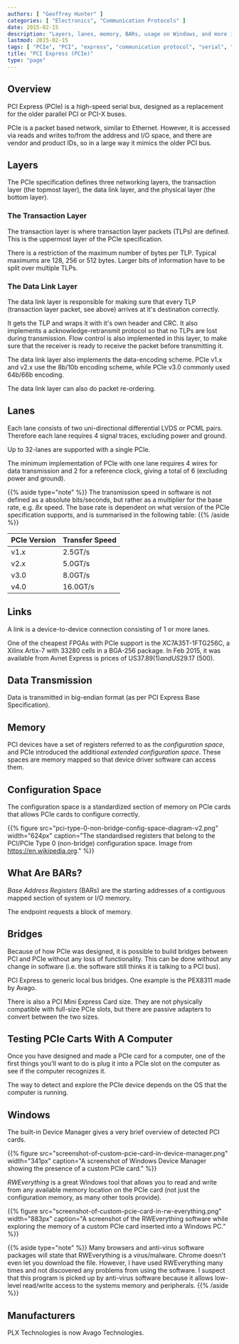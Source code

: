 ```yaml
---
authors: [ "Geoffrey Hunter" ]
categories: [ "Electronics", "Communication Protocols" ]
date: 2015-02-15
description: "Layers, lanes, memory, BARs, usage on Windows, and more info about the PCI Express (PCIe) communication protocol."
lastmod: 2015-02-15
tags: [ "PCIe", "PCI", "express", "communication protocol", "serial", "TLPs", "data link layer", "lanes", "memory", "bridges" ]
title: "PCI Express (PCIe)"
type: "page"
---
```


## Overview

PCI Express (PCIe) is a high-speed serial bus, designed as a replacement for the older parallel PCI or PCI-X buses.

PCIe is a packet based network, similar to Ethernet. However, it is accessed via reads and writes to/from the address and I/O space, and there are vendor and product IDs, so in a large way it mimics the older PCI bus.

## Layers

The PCIe specification defines three networking layers, the transaction layer (the topmost layer), the data link layer, and the physical layer (the bottom layer).

### The Transaction Layer

The transaction layer is where transaction layer packets (TLPs) are defined. This is the uppermost layer of the PCIe specification.

There is a restriction of the maximum number of bytes per TLP. Typical maximums are 128, 256 or 512 bytes. Larger bits of information have to be split over multiple TLPs.

### The Data Link Layer

The data link layer is responsible for making sure that every TLP (transaction layer packet, see above) arrives at it's destination correctly.

It gets the TLP and wraps it with it's own header and CRC. It also implements a acknowledge-retransmit protocol so that no TLPs are lost during transmission. Flow control is also implemented in this layer, to make sure that the receiver is ready to receive the packet before transmitting it.

The data link layer also implements the data-encoding scheme. PCIe v1.x and v2.x use the 8b/10b encoding scheme, while PCIe v3.0 commonly used 64b/66b encoding.

The data link layer can also do packet re-ordering.

## Lanes

Each lane consists of two uni-directional differential LVDS or PCML pairs. Therefore each lane requires 4 signal traces, excluding power and ground.

Up to 32-lanes are supported with a single PCIe.

The minimum implementation of PCIe with one lane requires 4 wires for data transmission and 2 for a reference clock, giving a total of 6 (excluding power and ground).

{{% aside type="note" %}}
The transmission speed in software is not defined as a absolute bits/seconds, but rather as a multiplier for the base rate, e.g. _8x_ speed. The base rate is dependent on what version of the PCIe specification supports, and is summarised in the following table:
{{% /aside %}}

<table>
  <thead>
    <tr>
      <th>PCIe Version</th>
      <th>Transfer Speed</th>
    </tr>
  </thead>
  <tbody>
    <tr>
      <td>v1.x</td>
      <td>2.5GT/s</td>
    </tr>
    <tr>
      <td>v2.x</td>
      <td>5.0GT/s</td>
    </tr>
    <tr>
      <td>v3.0</td>
      <td>8.0GT/s</td>
    </tr>
    <tr>
      <td>v4.0</td>
      <td>16.0GT/s</td>
    </tr>
  </tbody>
</table>

## Links

A link is a device-to-device connection consisting of 1 or more lanes.

One of the cheapest FPGAs with PCIe support is the XC7A35T-1FTG256C, a Xilinx Artix-7 with 33280 cells in a BGA-256 package. In Feb 2015, it was available from Avnet Express is prices of US$37.89 (1) and US$29.17 (500).

## Data Transmission

Data is transmitted in big-endian format (as per PCI Express Base Specification).

## Memory

PCI devices have a set of registers referred to as the _configuration space_, and PCIe introduced the additional _extended configuration space_. These spaces are memory mapped so that device driver software can access them.

## Configuration Space

The configuration space is a standardized section of memory on PCIe cards that allows PCIe cards to configure correctly.

{{% figure src="pci-type-0-non-bridge-config-space-diagram-v2.png" width="624px" caption="The standardised registers that belong to the PCI/PCIe Type 0 (non-bridge) configuration space. Image from https://en.wikipedia.org."  %}}

## What Are BARs?

_Base Address Registers_ (BARs) are the starting addresses of a contiguous mapped section of system or I/O memory.

The endpoint requests a block of memory.

## Bridges

Because of how PCIe was designed, it is possible to build bridges between PCI and PCIe without any loss of functionality. This can be done without any change in software (i.e. the software still thinks it is talking to a PCI bus).

PCI Express to generic local bus bridges. One example is the PEX8311 made by Avago.

There is also a PCI Mini Express Card size. They are not physically compatible with full-size PCIe slots, but there are passive adapters to convert between the two sizes.

## Testing PCIe Carts With A Computer

Once you have designed and made a PCIe card for a computer, one of the first things you'll want to do is plug it into a PCIe slot on the computer as see if the computer recognizes it.

The way to detect and explore the PCIe device depends on the OS that the computer is running.

## Windows

The built-in Device Manager gives a very brief overview of detected PCI cards.

{{% figure src="screenshot-of-custom-pcie-card-in-device-manager.png" width="341px" caption="A screenshot of Windows Device Manager showing the presence of a custom PCIe card."  %}}

_RWEverything_ is a great Windows tool that allows you to read and write from any available memory location on the PCIe card (not just the configuration memory, as many other tools provide).

{{% figure src="screenshot-of-custom-pcie-card-in-rw-everything.png" width="883px" caption="A screenshot of the RWEverything software while exploring the memory of a custom PCIe card inserted into a Windows PC."  %}}

{{% aside type="note" %}}
Many browsers and anti-virus software packages will state that RWEverything is a virus/malware. Chrome doesn't even let you download the file. However, I have used RWEverything many times and not discovered any problems from using the software. I suspect that this program is picked up by anti-virus software because it allows low-level read/write access to the systems memory and peripherals.
{{% /aside %}}

## Manufacturers

PLX Technologies is now Avago Technologies.

